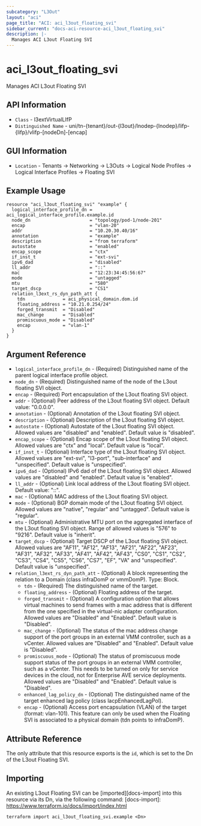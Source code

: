 ```yaml
---
subcategory: "L3Out"
layout: "aci"
page_title: "ACI: aci_l3out_floating_svi"
sidebar_current: "docs-aci-resource-aci_l3out_floating_svi"
description: |-
  Manages ACI L3out Floating SVI
---
```


# aci_l3out_floating_svi

Manages ACI L3out Floating SVI

## API Information ##

* `Class` - l3extVirtualLIfP
* `Distinguished Name` - uni/tn-{tenant}/out-{l3out}/lnodep-{lnodep}/lifp-{lifp}/vlifp-[nodeDn]-[encap]

## GUI Information ##

* `Location` - Tenants -> Networking -> L3Outs -> Logical Node Profiles -> Logical Interface Profiles -> Floating SVI

## Example Usage

```hcl
resource "aci_l3out_floating_svi" "example" {
  logical_interface_profile_dn = aci_logical_interface_profile.example.id
  node_dn                      = "topology/pod-1/node-201"
  encap                        = "vlan-20"
  addr                         = "10.20.30.40/16"
  annotation                   = "example"
  description                  = "from terraform"
  autostate                    = "enabled"
  encap_scope                  = "ctx"
  if_inst_t                    = "ext-svi"
  ipv6_dad                     = "disabled"
  ll_addr                      = "::"
  mac                          = "12:23:34:45:56:67"
  mode                         = "untagged"
  mtu                          = "580"
  target_dscp                  = "CS1"
  relation_l3ext_rs_dyn_path_att {
    tdn              = aci_physical_domain.dom.id
    floating_address = "10.21.0.254/24"
    forged_transmit  = "Disabled"
    mac_change       = "Disabled"
    promiscuous_mode = "Disabled"
    encap            = "vlan-1"
  }
}
```

## Argument Reference

* `logical_interface_profile_dn` - (Required) Distinguished name of the parent logical interface profile object.
* `node_dn` - (Required) Distinguished name of the node of the L3out floating SVI object.
* `encap` - (Required) Port encapsulation of the L3out floating SVI object.
* `addr` - (Optional) Peer address of the L3out floating SVI object. Default value: "0.0.0.0".
* `annotation` - (Optional) Annotation of the L3out floating SVI object.
* `description` - (Optional) Description of the L3out floating SVI object.
* `autostate` - (Optional) Autostate of the L3out floating SVI object. Allowed values are "disabled" and "enabled". Default value is "disabled".
* `encap_scope` - (Optional) Encap scope of the L3out floating SVI object. Allowed values are "ctx" and "local". Default value is "local".
* `if_inst_t` - (Optional) Interface type of the L3out floating SVI object. Allowed values are "ext-svi", "l3-port", "sub-interface" and "unspecified". Default value is "unspecified".
* `ipv6_dad` - (Optional) IPv6 dad of the L3out floating SVI object. Allowed values are "disabled" and "enabled". Default value is "enabled".
* `ll_addr` - (Optional) Link local address of the L3out floating SVI object. Default value: "::".
* `mac` - (Optional) MAC address of the L3out floating SVI object.
* `mode` - (Optional) BGP domain mode of the L3out floating SVI object. Allowed values are "native", "regular" and "untagged". Default value is "regular".
* `mtu` - (Optional) Administrative MTU port on the aggregated interface of the L3out floating SVI object. Range of allowed values is "576" to "9216". Default value is "inherit".
* `target_dscp` - (Optional) Target DSCP of the L3out floating SVI object. Allowed values are "AF11", "AF12", "AF13", "AF21", "AF22", "AF23", "AF31", "AF32", "AF33", "AF41", "AF42", "AF43", "CS0", "CS1", "CS2", "CS3", "CS4", "CS5", "CS6", "CS7", "EF", "VA" and "unspecified". Default value is "unspecified".
* `relation_l3ext_rs_dyn_path_att` - (Optional) A block representing the relation to a Domain (class infraDomP or vmmDomP). Type: Block.
  * `tdn` - (Required) The distinguished name of the target.
  * `floating_address` - (Optional) Floating address of the target.
  * `forged_transmit` - (Optional) A configuration option that allows virtual machines to send frames with a mac address that is different from the one specified in the virtual-nic adapter configuration. Allowed values are "Disabled" and "Enabled". Default value is "Disabled".
  * `mac_change` - (Optional) The status of the mac address change support of the port groups in an external VMM controller, such as a vCenter. Allowed values are "Disabled" and "Enabled". Default value is "Disabled".
  * `promiscuous_mode` - (Optional) The status of promiscuous mode support status of the port groups in an external VMM controller, such as a vCenter. This needs to be turned on only for service devices in the cloud, not for Enterprise AVE service deployments. Allowed values are "Disabled" and "Enabled". Default value is "Disabled".
  * `enhanced_lag_policy_dn` - (Optional) The distinguished name of the target enhanced lag policy (class lacpEnhancedLagPol).
  * `encap` - (Optional) Access port encapsulation (VLAN) of the target (format: vlan-101). This feature can only be used when the Floating SVI is associated to a physical domain (tdn points to infraDomP).

## Attribute Reference

The only attribute that this resource exports is the `id`, which is set to the
Dn of the L3out Floating SVI.

## Importing

An existing L3out Floating SVI can be [imported][docs-import] into this resource via its Dn, via the following command:
[docs-import]: https://www.terraform.io/docs/import/index.html

```
terraform import aci_l3out_floating_svi.example <Dn>
```
